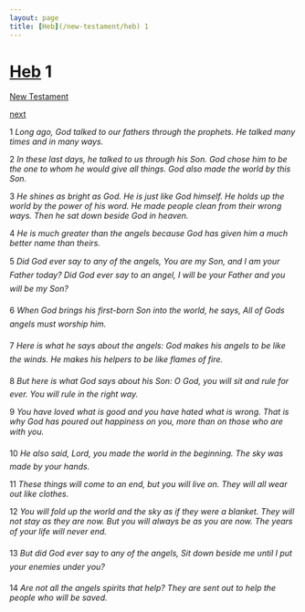 ```yaml
---
layout: page
title: [Heb](/new-testament/heb) 1
---
```


# [Heb](/new-testament/heb) 1

[New Testament](/new-testament)


[next](/new-testament/heb/heb-2.html)

1 _Long ago, God talked to our fathers through the prophets. He talked many times and in many ways._

2 _In these last days, he talked to us through his Son. God chose him to be the one to whom he would give all things. God also made the world by this Son._

3 _He shines as bright as God. He is just like God himself. He holds up the world by the power of his word. He made people clean from their wrong ways. Then he sat down beside God in heaven._

4 _He is much greater than the angels because God has given him a much better name than theirs._

5 _Did God ever say to any of the angels, You are my Son, and I am your Father today? Did God ever say to an angel, I will be your Father and you will be my Son?_

6 _When God brings his first-born Son into the world, he says, All of Gods angels must worship him._

7 _Here is what he says about the angels: God makes his angels to be like the winds. He makes his helpers to be like flames of fire._

8 _But here is what God says about his Son: O God, you will sit and rule for ever. You will rule in the right way._

9 _You have loved what is good and you have hated what is wrong. That is why God has poured out happiness on you, more than on those who are with you._

10 _He also said, Lord, you made the world in the beginning. The sky was made by your hands._

11 _These things will come to an end, but you will live on. They will all wear out like clothes._

12 _You will fold up the world and the sky as if they were a blanket. They will not stay as they are now. But you will always be as you are now. The years of your life will never end._

13 _But did God ever say to any of the angels, Sit down beside me until I put your enemies under you?_

14 _Are not all the angels spirits that help? They are sent out to help the people who will be saved._

